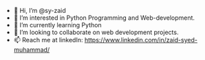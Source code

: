 - 👋 Hi, I’m @sy-zaid
- 👀 I’m interested in Python Programming and Web-development.
- 🌱 I’m currently learning Python
- 💞️ I’m looking to collaborate on web development projects.
- 📫 Reach me at linkedIn: https://www.linkedin.com/in/zaid-syed-muhammad/

<!---
sy-zaid/sy-zaid is a ✨ special ✨ repository because its `README.md` (this file) appears on your GitHub profile.
You can click the Preview link to take a look at your changes.
--->
